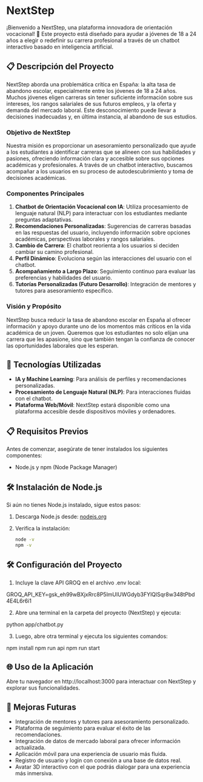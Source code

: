 # NextStep

¡Bienvenido a NextStep, una plataforma innovadora de orientación vocacional! 🌟 Este proyecto está diseñado para ayudar a jóvenes de 18 a 24 años a elegir o redefinir su carrera profesional a través de un chatbot interactivo basado en inteligencia artificial.

## 📋 Descripción del Proyecto

NextStep aborda una problemática crítica en España: la alta tasa de abandono escolar, especialmente entre los jóvenes de 18 a 24 años. Muchos jóvenes eligen carreras sin tener suficiente información sobre sus intereses, los rangos salariales de sus futuros empleos, y la oferta y demanda del mercado laboral. Este desconocimiento puede llevar a decisiones inadecuadas y, en última instancia, al abandono de sus estudios.

### Objetivo de NextStep

Nuestra misión es proporcionar un asesoramiento personalizado que ayude a los estudiantes a identificar carreras que se alineen con sus habilidades y pasiones, ofreciendo información clara y accesible sobre sus opciones académicas y profesionales. A través de un chatbot interactivo, buscamos acompañar a los usuarios en su proceso de autodescubrimiento y toma de decisiones académicas.

### Componentes Principales

1. **Chatbot de Orientación Vocacional con IA**: Utiliza procesamiento de lenguaje natural (NLP) para interactuar con los estudiantes mediante preguntas adaptativas.
2. **Recomendaciones Personalizadas**: Sugerencias de carreras basadas en las respuestas del usuario, incluyendo información sobre opciones académicas, perspectivas laborales y rangos salariales.
3. **Cambio de Carrera**: El chatbot reorienta a los usuarios si deciden cambiar su camino profesional.
4. **Perfil Dinámico**: Evoluciona según las interacciones del usuario con el chatbot.
5. **Acompañamiento a Largo Plazo**: Seguimiento continuo para evaluar las preferencias y habilidades del usuario.
6. **Tutorías Personalizadas (Futuro Desarrollo)**: Integración de mentores y tutores para asesoramiento específico.

### **Visión y Propósito**

NextStep busca reducir la tasa de abandono escolar en España al ofrecer información y apoyo durante uno de los momentos más críticos en la vida académica de un joven. Queremos que los estudiantes no solo elijan una carrera que les apasione, sino que también tengan la confianza de conocer las oportunidades laborales que les esperan.

## 🚀 Tecnologías Utilizadas

- **IA y Machine Learning**: Para análisis de perfiles y recomendaciones personalizadas.
- **Procesamiento de Lenguaje Natural (NLP)**: Para interacciones fluidas con el chatbot.
- **Plataforma Web/Móvil**: NextStep estará disponible como una plataforma accesible desde dispositivos móviles y ordenadores.

## 📋 Requisitos Previos

Antes de comenzar, asegúrate de tener instalados los siguientes componentes:

- Node.js y npm (Node Package Manager)

## 🛠️ Instalación de Node.js

Si aún no tienes Node.js instalado, sigue estos pasos:

1. Descarga Node.js desde: [nodejs.org](https://nodejs.org/en)
2. Verifica la instalación:

   ```bash
   node -v
   npm -v

## 🛠️ Configuración del Proyecto

1. Incluye la clave API GROQ en el archivo .env local:

GROQ_API_KEY=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

2. Abre una terminal en la carpeta del proyecto (NextStep) y ejecuta:

python app/chatbot.py

3. Luego, abre otra terminal y ejecuta los siguientes comandos:

npm install
npm run api
npm run start

## 🌐 Uso de la Aplicación

Abre tu navegador en http://localhost:3000 para interactuar con NextStep y explorar sus funcionalidades.

## 🚀 Mejoras Futuras

- Integración de mentores y tutores para asesoramiento personalizado.
- Plataforma de seguimiento para evaluar el éxito de las recomendaciones.
- Integración de datos de mercado laboral para ofrecer información actualizada.
- Aplicación móvil para una experiencia de usuario más fluida.
- Registro de usuario y login con conexión a una base de datos real.
- Avatar 3D interactivo con el que podrás dialogar para una experiencia más inmersiva.
